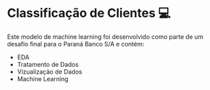 # Classificação de Clientes 💻 
Este modelo de machine learning foi desenvolvido como parte de um desafio final para o Paraná Banco S/A e contém:
- EDA 
- Tratamento de Dados 
- Vizualização de Dados 
- Machine Learning
